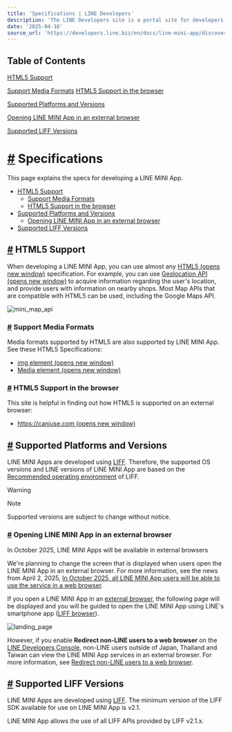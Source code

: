 ```yaml
---
title: 'Specifications | LINE Developers'
description: 'The LINE Developers site is a portal site for developers. It contains documents and tools that will help you use our various developer products. Creating LINE Login and Messaging API applications and services has never been easier!'
date: '2025-04-16'
source_url: 'https://developers.line.biz/en/docs/line-mini-app/discover/specifications/'
---
```


## Table of Contents

[HTML5 Support](#html5-support)

[Support Media Formats](#support-media-formats) [HTML5 Support in the browser](#html5-support-in-browser)

[Supported Platforms and Versions](#supported-platforms-and-versions)

[Opening LINE MINI App in an external browser](#external-browser)

[Supported LIFF Versions](#supported-liff-versions)

# [#](#page-title) Specifications

This page explains the specs for developing a LINE MINI App.

- [HTML5 Support](#html5-support)
  - [Support Media Formats](#support-media-formats)
  - [HTML5 Support in the browser](#html5-support-in-browser)
- [Supported Platforms and Versions](#supported-platforms-and-versions)
  - [Opening LINE MINI App in an external browser](#external-browser)
- [Supported LIFF Versions](#supported-liff-versions)

## [#](#html5-support) HTML5 Support

When developing a LINE MINI App, you can use almost any [HTML5 (opens new window)](https://html.spec.whatwg.org/) specification. For example, you can use [Geolocation API (opens new window)](https://www.w3.org/TR/geolocation/) to acquire information regarding the user's location, and provide users with information on nearby shops. Most Map APIs that are compatible with HTML5 can be used, including the Google Maps API.

![mini_map_api](/assets/img/mini_map_api.e113821a.png)

### [#](#support-media-formats) Support Media Formats

Media formats supported by HTML5 are also supported by LINE MINI App. See these HTML5 Specifications:

- [img element (opens new window)](https://html.spec.whatwg.org/multipage/embedded-content.html#the-img-element)
- [Media element (opens new window)](https://html.spec.whatwg.org/multipage/media.html)

### [#](#html5-support-in-browser) HTML5 Support in the browser

This site is helpful in finding out how HTML5 is supported on an external browser:

- [https://caniuse.com (opens new window)](https://caniuse.com/)

## [#](#supported-platforms-and-versions) Supported Platforms and Versions

LINE MINI Apps are developed using [LIFF](../../../../en/docs/liff/overview.md). Therefore, the supported OS versions and LINE versions of LINE MINI App are based on the [Recommended operating environment](../../../../en/docs/liff/overview.md#operating-environment) of LIFF.

> [!warning]
> Note
>
> Supported versions are subject to change without notice.

### [#](#external-browser) Opening LINE MINI App in an external browser

In October 2025, LINE MINI Apps will be available in external browsers

We're planning to change the screen that is displayed when users open the LINE MINI App in an external browser. For more information, see the news from April 2, 2025, [In October 2025, all LINE MINI App users will be able to use the service in a web browser](../../../../en/news/2025/04/02/mini-app-browser.md).

If you open a LINE MINI App in an [external browser](../../../../en/glossary.md#external-browser), the following page will be displayed and you will be guided to open the LINE MINI App using LINE's smartphone app ([LIFF browser](../../../../en/glossary.md#liff-browser)).

![landing_page](/assets/img/landing_page.59014576.png)

However, if you enable **Redirect non-LINE users to a web browser** on the [LINE Developers Console](../../../../console.md), non-LINE users outside of Japan, Thailand and Taiwan can view the LINE MINI App services in an external browser. For more information, see [Redirect non-LINE users to a web browser](../../../../en/docs/line-mini-app/discover/custom-features.md#redirect-non-line-users-to-browser).

## [#](#supported-liff-versions) Supported LIFF Versions

LINE MINI Apps are developed using [LIFF](../../../../en/docs/liff/overview.md). The minimum version of the LIFF SDK available for use on LINE MINI App is v2.1.

LINE MINI App allows the use of all LIFF APIs provided by LIFF v2.1.x.
